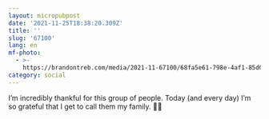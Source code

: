 ```yaml
---
layout: micropubpost
date: '2021-11-25T18:38:20.309Z'
title: ''
slug: '67100'
lang: en
mf-photo:
  - >-
    https://brandontreb.com/media/2021-11-67100/68fa5e61-798e-4af1-85d0-afe93e3a15da.jpeg
category: social
---
```

I’m incredibly thankful for this group of people. Today (and every day) I’m so grateful that I get to call them my family. 🍂🍁
